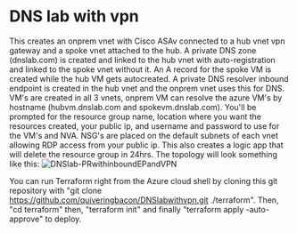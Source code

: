 # DNS lab with vpn

This creates an onprem vnet with Cisco ASAv connected to a hub vnet vpn gateway and a spoke vnet attached to the hub. A private DNS zone (dnslab.com) is created and linked to the hub vnet with auto-registration and linked to the spoke vnet without it. An A record for the spoke VM is created while the hub VM gets autocreated. A private DNS resolver inbound endpoint is created in the hub vnet and the onprem vnet uses this for DNS. VM's are created in all 3 vnets, onprem VM can resolve the azure VM's by hostname (hubvm.dnslab.com and spokevm.dnslab.com). You'll be prompted for the resource group name, location where you want the resources created, your public ip, and username and password to use for the VM's and NVA. NSG's are placed on the default subnets of each vnet allowing RDP access from your public ip. This also creates a logic app that will delete the resource group in 24hrs. The topology will look something like this:
![DNSlab-PRwithinboundEPandVPN](https://github.com/quiveringbacon/AzureDNSlabwithvpn/assets/128983862/e4c4ac34-9de6-436b-b229-c8a17a5a1cb4)

You can run Terraform right from the Azure cloud shell by cloning this git repository with "git clone https://github.com/quiveringbacon/DNSlabwithvpn.git ./terraform". Then, "cd terraform" then, "terraform init" and finally "terraform apply -auto-approve" to deploy.
